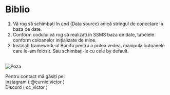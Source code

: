 # Biblio
1. Vă rog să schimbați în cod (Data source) adică stringul de conectare la baza de date.<br>
2. Conform codului vă rog să realizați în SSMS baza de date, tabelele conform coloanelor inițializate de mine.<br>
3. Instalați framework-ul Bunifu pentru a putea vedea, manipula butoanele care le-am folosit. Sau schimbați-le cu cele by default.<br><br>

![Poza](/relative/path/to/img.jpg?raw=true "Optional Title")

Pentru contact mă găsiți pe: <br>
Instagram ( @curnic.victor )<br>
Discord ( cc_victor )

